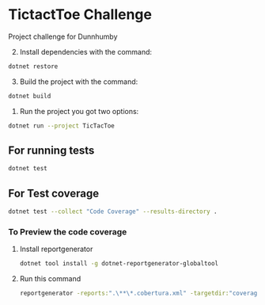 # TictactToe Challenge

Project challenge for Dunnhumby 


2. Install dependencies with the command:

  ```bash
  dotnet restore 
  ```

3. Build the project with the command: 

  ```bash
  dotnet build
  ```

1. Run the project you got two options:

  ```bash
  dotnet run --project TicTacToe
  ```

## For running tests

```bash
dotnet test
```

## For Test coverage
```bash
dotnet test --collect "Code Coverage" --results-directory .
```

### To Preview the code coverage

1. Install reportgenerator
  
    ```bash
    dotnet tool install -g dotnet-reportgenerator-globaltool
    ```

2. Run this command
   
   ```bash
   reportgenerator -reports:".\**\*.cobertura.xml" -targetdir:"coveragereport" -reporttypes:Html
   ```
